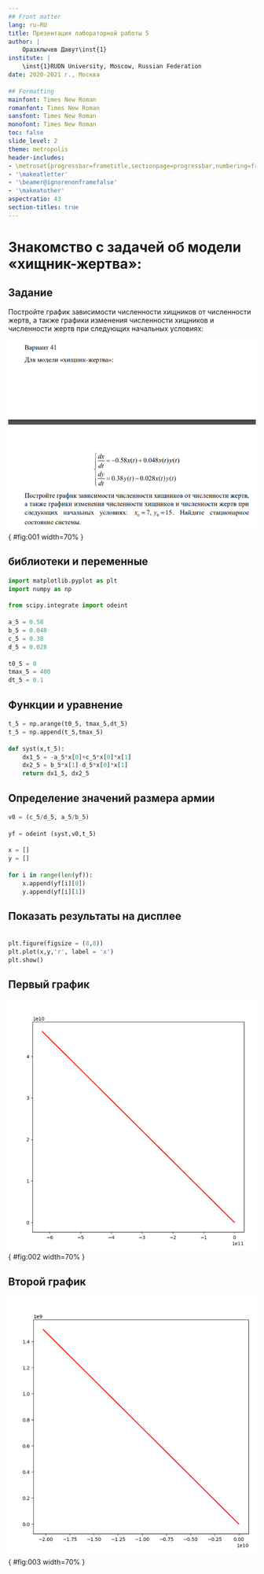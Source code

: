 ```yaml
---
## Front matter
lang: ru-RU
title: Презентация лабораторной работы 5
author: |
	Оразклычев Давут\inst{1}
institute: |
	\inst{1}RUDN University, Moscow, Russian Federation
date: 2020-2021 г., Москва

## Formatting
mainfont: Times New Roman
romanfont: Times New Roman
sansfont: Times New Roman
monofont: Times New Roman
toc: false
slide_level: 2
theme: metropolis
header-includes:
- \metroset{progressbar=frametitle,sectionpage=progressbar,numbering=fraction}
- '\makeatletter'
- '\beamer@ignorenonframefalse'
- '\makeatother'
aspectratio: 43
section-titles: true
---
```


# Знакомство с задачей об модели «хищник-жертва»:

## Задание

Постройте график зависимости численности хищников от численности жертв,
а также графики изменения численности хищников и численности жертв при
следующих начальных условиях:

![Задание](image/1.png){ #fig:001 width=70% }



## библиотеки и переменные

```Python
import matplotlib.pyplot as plt
import numpy as np

from scipy.integrate import odeint

a_5 = 0.58
b_5 = 0.048
c_5 = 0.38
d_5 = 0.028

t0_5 = 0
tmax_5 = 400
dt_5 = 0.1
```

## Функции и уравнение
```Python
t_5 = np.arange(t0_5, tmax_5,dt_5)
t_5 = np.append(t_5,tmax_5)

def syst(x,t_5):
	dx1_5 = -a_5*x[0]+c_5*x[0]*x[1]
	dx2_5 = b_5*x[1]-d_5*x[0]*x[1]
	return dx1_5, dx2_5
```
## Определение значений размера армии

```Python
v0 = (c_5/d_5, a_5/b_5)

yf = odeint (syst,v0,t_5)

x = []
y = []
  
for i in range(len(yf)):
	x.append(yf[i][0])
	y.append(yf[i][1])
```

## Показать результаты на дисплее
```Python

plt.figure(figsize = (8,8))
plt.plot(x,y,'r', label = 'x')
plt.show()
```
## Первый график 

![График №1](image/2.png){ #fig:002 width=70% }

## Второй график 

![График №2](image/3.png){ #fig:003 width=70% }

